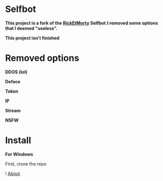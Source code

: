 # Selfbot
**This project is a fork of the [RickEtMorty](https://github.com/punchnox/rick-et-morty) Selfbot.I removed some options that I deemed "useless".**

**This project isn't finished**
# Removed options
**DDOS (lol)**

**Deface**

**Token**

**IP**

**Stream**

**NSFW**
# Install
**For Windows**

First, clone the repo

! [About](https://i.imgur.com/BWcauea.png)


